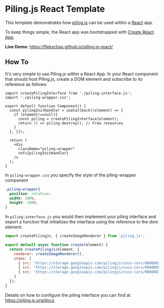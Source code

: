 # Piling.js React Template

This template demonstrates how [piling.js](https://github.com/flekschas/piling.js) can be used within a [React](https://reactjs.org/) app.

To keep things simple, the React app was bootstrapped with [Create React App](https://github.com/facebook/create-react-app).

**Live Demo:** https://flekschas.github.io/piling.js-react/

## How To

It's very simple to use Piling.js within a React App. In your React component that should host Piling.js, create a DOM element and subscribe to its reference as follows:

```JSX
import createPilingInterface from './piling-interface.js';
import './piling-wrapper.css';

export default function Component() {
  const pilingInitHandler = useCallback((element) => {
    if (element!==null){
      const piling = createPilingInterface(element);
      return () => piling.destroy(); // Free resources
    }
  }, []);

  return (
    <div
      className="piling-wrapper"
      ref={pilingInitHandler}
    />
  );
}
```

In `piling-wrapper.css` you specify the style of the piling-wrapper component
```css
.piling-wrapper{
  position: relative;
  width: 100%;
  height: 100%;
}
```

In `piling-interface.js` you would then implement your piling interface and export a function that initializes the interface using the reference to the dom element.

```javascript
import createPilingJs, { createImageRenderer } from 'piling.js';

export default async function create(element) {
  return createPilingJs(element, {
    renderer: createImageRenderer(),
    items: [
      { src: 'https://storage.googleapis.com/pilingjs/coco-cars/000000253413.jpg' },
      { src: 'https://storage.googleapis.com/pilingjs/coco-cars/000000533739.jpg' },
      { src: 'https://storage.googleapis.com/pilingjs/coco-cars/000000314530.jpg' }
    ]
  });
}
```

Details on how to configure the piling interface you can find at https://piling.js.org/docs
